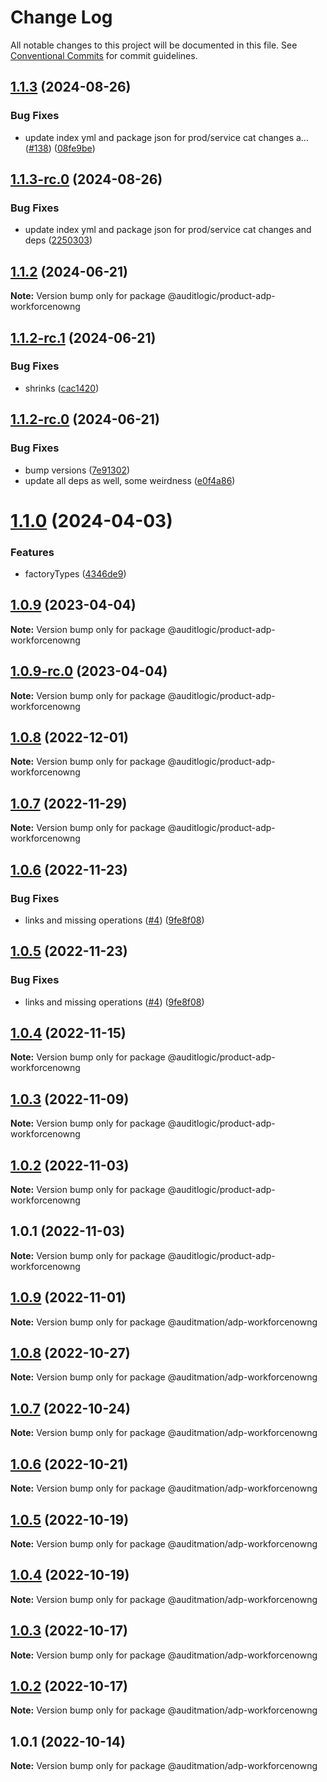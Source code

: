 # Change Log

All notable changes to this project will be documented in this file.
See [Conventional Commits](https://conventionalcommits.org) for commit guidelines.

## [1.1.3](https://github.com/auditlogic/product/compare/@auditlogic/product-adp-workforcenowng@1.1.2...@auditlogic/product-adp-workforcenowng@1.1.3) (2024-08-26)


### Bug Fixes

* update index yml and package json for prod/service cat changes a… ([#138](https://github.com/auditlogic/product/issues/138)) ([08fe9be](https://github.com/auditlogic/product/commit/08fe9beb1c8457462a19bc69caa02e6212d97e1a))





## [1.1.3-rc.0](https://github.com/auditlogic/product/compare/@auditlogic/product-adp-workforcenowng@1.1.2...@auditlogic/product-adp-workforcenowng@1.1.3-rc.0) (2024-08-26)


### Bug Fixes

* update index yml and package json for prod/service cat changes and deps ([2250303](https://github.com/auditlogic/product/commit/225030363a363608240135b7ebed386b28f01e4b))





## [1.1.2](https://github.com/auditlogic/product/compare/@auditlogic/product-adp-workforcenowng@1.1.2-rc.1...@auditlogic/product-adp-workforcenowng@1.1.2) (2024-06-21)

**Note:** Version bump only for package @auditlogic/product-adp-workforcenowng





## [1.1.2-rc.1](https://github.com/auditlogic/product/compare/@auditlogic/product-adp-workforcenowng@1.1.2-rc.0...@auditlogic/product-adp-workforcenowng@1.1.2-rc.1) (2024-06-21)


### Bug Fixes

* shrinks ([cac1420](https://github.com/auditlogic/product/commit/cac14200fefcd8183ab69fe89a47bd3f70f563e9))





## [1.1.2-rc.0](https://github.com/auditlogic/product/compare/@auditlogic/product-adp-workforcenowng@1.1.0...@auditlogic/product-adp-workforcenowng@1.1.2-rc.0) (2024-06-21)


### Bug Fixes

* bump versions ([7e91302](https://github.com/auditlogic/product/commit/7e913023b8b312150ed7762c32fbbe616be71de5))
* update all deps as well, some weirdness ([e0f4a86](https://github.com/auditlogic/product/commit/e0f4a864714e2d3de6bbf3da014d5312fe53be2f))





# [1.1.0](https://github.com/auditlogic/product/compare/@auditlogic/product-adp-workforcenowng@1.0.9...@auditlogic/product-adp-workforcenowng@1.1.0) (2024-04-03)


### Features

* factoryTypes ([4346de9](https://github.com/auditlogic/product/commit/4346de92693aee892fccf725338ffc7b80ab182b))





## [1.0.9](https://github.com/auditlogic/product/compare/@auditlogic/product-adp-workforcenowng@1.0.8...@auditlogic/product-adp-workforcenowng@1.0.9) (2023-04-04)

**Note:** Version bump only for package @auditlogic/product-adp-workforcenowng





## [1.0.9-rc.0](https://github.com/auditlogic/product/compare/@auditlogic/product-adp-workforcenowng@1.0.8...@auditlogic/product-adp-workforcenowng@1.0.9-rc.0) (2023-04-04)

**Note:** Version bump only for package @auditlogic/product-adp-workforcenowng





## [1.0.8](https://github.com/auditlogic/product/compare/@auditlogic/product-adp-workforcenowng@1.0.7...@auditlogic/product-adp-workforcenowng@1.0.8) (2022-12-01)

**Note:** Version bump only for package @auditlogic/product-adp-workforcenowng





## [1.0.7](https://github.com/auditlogic/product/compare/@auditlogic/product-adp-workforcenowng@1.0.6...@auditlogic/product-adp-workforcenowng@1.0.7) (2022-11-29)

**Note:** Version bump only for package @auditlogic/product-adp-workforcenowng





## [1.0.6](https://github.com/auditlogic/product/compare/@auditlogic/product-adp-workforcenowng@1.0.4...@auditlogic/product-adp-workforcenowng@1.0.6) (2022-11-23)


### Bug Fixes

* links and missing operations ([#4](https://github.com/auditlogic/product/issues/4)) ([9fe8f08](https://github.com/auditlogic/product/commit/9fe8f08fe7c57fdb79f991ac35bd6ac2e7dcad38))





## [1.0.5](https://github.com/auditlogic/product/compare/@auditlogic/product-adp-workforcenowng@1.0.4...@auditlogic/product-adp-workforcenowng@1.0.5) (2022-11-23)


### Bug Fixes

* links and missing operations ([#4](https://github.com/auditlogic/product/issues/4)) ([9fe8f08](https://github.com/auditlogic/product/commit/9fe8f08fe7c57fdb79f991ac35bd6ac2e7dcad38))





## [1.0.4](https://github.com/auditlogic/product/compare/@auditlogic/product-adp-workforcenowng@1.0.3...@auditlogic/product-adp-workforcenowng@1.0.4) (2022-11-15)

**Note:** Version bump only for package @auditlogic/product-adp-workforcenowng





## [1.0.3](https://github.com/auditlogic/product/compare/@auditlogic/product-adp-workforcenowng@1.0.2...@auditlogic/product-adp-workforcenowng@1.0.3) (2022-11-09)

**Note:** Version bump only for package @auditlogic/product-adp-workforcenowng





## [1.0.2](https://github.com/auditlogic/product/compare/@auditlogic/product-adp-workforcenowng@1.0.1...@auditlogic/product-adp-workforcenowng@1.0.2) (2022-11-03)

**Note:** Version bump only for package @auditlogic/product-adp-workforcenowng





## 1.0.1 (2022-11-03)

**Note:** Version bump only for package @auditlogic/product-adp-workforcenowng





## [1.0.9](https://github.com/auditmation/store-content/compare/@auditmation/adp-workforcenowng@1.0.8...@auditmation/adp-workforcenowng@1.0.9) (2022-11-01)

**Note:** Version bump only for package @auditmation/adp-workforcenowng





## [1.0.8](https://github.com/auditmation/store-content/compare/@auditmation/adp-workforcenowng@1.0.7...@auditmation/adp-workforcenowng@1.0.8) (2022-10-27)

**Note:** Version bump only for package @auditmation/adp-workforcenowng





## [1.0.7](https://github.com/auditmation/store-content/compare/@auditmation/adp-workforcenowng@1.0.6...@auditmation/adp-workforcenowng@1.0.7) (2022-10-24)

**Note:** Version bump only for package @auditmation/adp-workforcenowng





## [1.0.6](https://github.com/auditmation/store-content/compare/@auditmation/adp-workforcenowng@1.0.5...@auditmation/adp-workforcenowng@1.0.6) (2022-10-21)

**Note:** Version bump only for package @auditmation/adp-workforcenowng





## [1.0.5](https://github.com/auditmation/store-content/compare/@auditmation/adp-workforcenowng@1.0.4...@auditmation/adp-workforcenowng@1.0.5) (2022-10-19)

**Note:** Version bump only for package @auditmation/adp-workforcenowng





## [1.0.4](https://github.com/auditmation/store-content/compare/@auditmation/adp-workforcenowng@1.0.3...@auditmation/adp-workforcenowng@1.0.4) (2022-10-19)

**Note:** Version bump only for package @auditmation/adp-workforcenowng





## [1.0.3](https://github.com/auditmation/store-content/compare/@auditmation/adp-workforcenowng@1.0.2...@auditmation/adp-workforcenowng@1.0.3) (2022-10-17)

**Note:** Version bump only for package @auditmation/adp-workforcenowng





## [1.0.2](https://github.com/auditmation/store-content/compare/@auditmation/adp-workforcenowng@1.0.1...@auditmation/adp-workforcenowng@1.0.2) (2022-10-17)

**Note:** Version bump only for package @auditmation/adp-workforcenowng





## 1.0.1 (2022-10-14)

**Note:** Version bump only for package @auditmation/adp-workforcenowng
